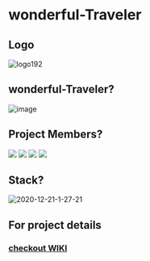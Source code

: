 # wonderful-Traveler

## Logo

<img src="https://i.ibb.co/Mp8JKnW/logo192.png" alt="logo192" border="0">

## wonderful-Traveler?

<img src="https://i.ibb.co/HTJ9SVm/image.png" alt="image" border="0">

## Project Members?

<a href="https://github.com/100wodud"><img src="https://img.shields.io/badge/Github-100wodud-blue?logo=github&style=for-the-badge"/></a>
<a href="https://github.com/ZAELROOT"><img src="https://img.shields.io/badge/Github-ZAELROOT-blue?logo=github&style=for-the-badge"/></a>
<a href="https://github.com/pjsw5476"><img src="https://img.shields.io/badge/Github-pjsw5476-blue?logo=github&style=for-the-badge"/></a>
<a href="https://github.com/hyukeun"><img src="https://img.shields.io/badge/Github-hyukeun-blue?logo=github&style=for-the-badge"/></a>


## Stack?

<img src="https://i.ibb.co/JKPxcsN/2020-12-21-1-27-21.png" alt="2020-12-21-1-27-21" border="0">

## For project details

### [checkout WIKI](https://github.com/codestates/wonderful-Traveler-client/wiki)
